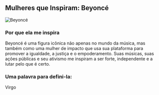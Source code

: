 ## Mulheres que Inspiram: Beyoncé

![Beyoncé](https://img.dhost.cloud/tlJX_0STWd-R6tx-gvh3LxPwWr8=/1200x630/smart/s3.tribunadosertao.com.br/uploads/imagens/ludmilla-back-to.webp)

### Por que ela me inspira
Beyoncé é uma figura icônica não apenas no mundo da música, mas também como uma mulher de impacto que usa sua plataforma para promover a igualdade, a justiça e o empoderamento. Suas músicas, suas ações públicas e seu ativismo me inspiram a ser forte, independente e a lutar pelo que é certo.

### Uma palavra para defini-la:
Virgo
